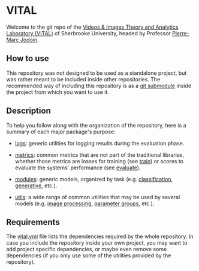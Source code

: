# VITAL

Welcome to the git repo of the [Videos & Images Theory and Analytics Laboratory (VITAL)](http://vital.dinf.usherbrooke.ca/ "VITAL home page")
of Sherbrooke University, headed by Professor [Pierre-Marc Jodoin](http://info.usherbrooke.ca/pmjodoin/).

## How to use
This repository was not designed to be used as a standalone project, but was rather meant to be included inside other
repositories. The recommended way of including this repository is as a [git submodule](https://git-scm.com/book/en/v2/Git-Tools-Submodules)
inside the project from which you want to use it.

## Description
To help you follow along with the organization of the repository, here is a summary of each major package's purpose:

- [logs](logs): generic utilities for logging results during the evaluation phase.

- [metrics](metrics): common metrics that are not part of the traditional libraries, whether those metrics are losses for
training (see [train](metrics/train)) or scores to evaluate the systems' performance (see [evaluate](metrics/evaluate)).

- [modules](modules): generic models, organized by task (e.g. [classification](modules/segmentation),
[generative](modules/generative), etc.).

- [utils](utils): a wide range of common utilities that may be used by several models
(e.g. [image processing](utils/image), [parameter groups](utils/dataclasses.py), etc.).

## Requirements
The [vital.yml](vital.yml) file lists the dependencies required by the whole repository. In case you include the repository inside
your own project, you may want to add project specific dependencies, or maybe even remove some dependencies (if you only
use some of the utilities provided by the repository).
